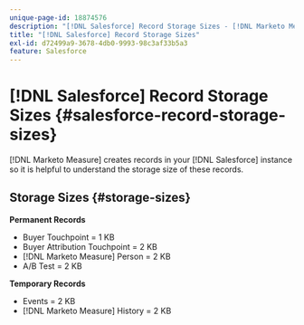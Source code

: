 ```yaml
---
unique-page-id: 18874576
description: "[!DNL Salesforce] Record Storage Sizes - [!DNL Marketo Measure]"
title: "[!DNL Salesforce] Record Storage Sizes"
exl-id: d72499a9-3678-4db0-9993-98c3af33b5a3
feature: Salesforce
---
```

# [!DNL Salesforce] Record Storage Sizes {#salesforce-record-storage-sizes}

[!DNL Marketo Measure] creates records in your [!DNL Salesforce] instance so it is helpful to understand the storage size of these records.

## Storage Sizes {#storage-sizes}

**Permanent Records**

* Buyer Touchpoint = 1 KB
* Buyer Attribution Touchpoint = 2 KB
* [!DNL Marketo Measure] Person = 2 KB
* A/B Test = 2 KB

**Temporary Records**

* Events = 2 KB
* [!DNL Marketo Measure] History = 2 KB
